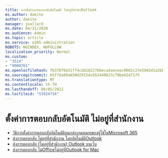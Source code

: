 ```yaml
---
title: การตั้งค่าการตอบกลับอัตโนมัติ ไม่อยู่ที่สํานักOutlook
ms.author: daeite
author: daeite
manager: joallard
ms.date: 04/21/2020
ms.audience: Admin
ms.topic: article
ms.service: o365-administration
ROBOTS: NOINDEX, NOFOLLOW
localization_priority: Normal
ms.custom:
- "3514"
- "9000761"
ms.openlocfilehash: fb378f0a51ff4cdd16227bbeca4aeceac0002c27e5982d1a2bb25579dc2cd21b
ms.sourcegitcommit: b5f7da89a650d2915dc652449623c78be6247175
ms.translationtype: MT
ms.contentlocale: th-TH
ms.lasthandoff: 08/05/2021
ms.locfileid: "53924716"
---
```

# <a name="set-up-out-of-office-automatic-replies"></a>ตั้งค่าการตอบกลับอัตโนมัติ ไม่อยู่ที่สํานักงาน

- [วิธีการตั้งค่าการตอบกลับอัตโนมัติบนกล่องจดหมายของผู้ใช้ในMicrosoft 365](https://docs.microsoft.com/exchange/troubleshoot/configure-mailboxes/set-automatic-replies)
- [ส่งการตอบกลับ ไม่อยู่ที่สํานักงาน โดยอัตโนมัติOutlook](https://support.office.com/article/9742f476-5348-4f9f-997f-5e208513bd67)
- [ส่งการตอบกลับ (ไม่อยู่ที่สํานักงาน) Outlook บนเว็บ](https://support.office.com/article/0c193ab0-b9e1-4058-84be-a5b014242290)
- [ส่งการตอบกลับ ไม่Officeไม่อยู่ที่Outlook for Mac](https://support.office.com/article/4e07ab75-beda-4f9e-bcdc-44471ebacdee)